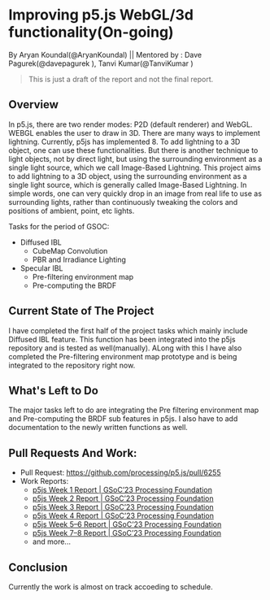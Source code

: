 # Improving p5.js WebGL/3d functionality(On-going)

By Aryan Koundal(@AryanKoundal) || Mentored by : Dave Pagurek(@davepagurek ), Tanvi Kumar(@TanviKumar )

> This is just a draft of the report and not the final report.

## Overview

In p5.js, there are two render modes: P2D (default renderer) and WebGL. WEBGL enables the user to draw in 3D. There are many ways to implement lightning. Currently, p5js has implemented 8. To add lightning to a 3D object, one can use these functionalities. But there is another technique to light objects, not by direct light, but using the surrounding environment as a single light source, which we call Image-Based Lightning. 
This project aims to add lightning to a 3D object, using the surrounding environment as a single light source, which is generally called Image-Based Lightning. In simple words, one can very quickly drop in an image from real life to use as surrounding lights, rather than continuously tweaking the colors and positions of ambient, point, etc lights.

Tasks for the period of GSOC: 
- Diffused IBL
    - CubeMap Convolution
    - PBR and Irradiance Lighting
- Specular IBL
    - Pre-filtering environment map
    - Pre-computing the BRDF


## Current State of The Project

I have completed the first half of the project tasks which mainly include Diffused IBL feature. This function has been integrated into the p5js repository and is tested as well(manually). ALong with this I have also completed the Pre-filtering environment map prototype and is being integrated to the repository right now.

## What's Left to Do

The major tasks left to do are integrating the Pre filtering environment map and Pre-computing the BRDF sub features in p5js. I also have to add documentation to the newly written functions as well.

## Pull Requests And Work:

- Pull Request: https://github.com/processing/p5.js/pull/6255
- Work Reports:
    - [p5js Week 1 Report | GSoC’23 Processing Foundation](https://aryankoundal.medium.com/p5js-week-1-report-gsoc23-processing-foundation-9910934112e5)
    - [p5js Week 2 Report | GSoC’23 Processing Foundation](https://aryankoundal.medium.com/p5js-week-2-report-gsoc23-processing-foundation-c8a36f5cf34)
    - [p5js Week 3 Report | GSoC’23 Processing Foundation](https://aryankoundal.medium.com/p5js-week-3-report-gsoc23-processing-foundation-39043d0363e2)
    - [p5js Week 4 Report | GSoC’23 Processing Foundation](https://aryankoundal.medium.com/p5js-week-4-report-gsoc23-processing-foundation-a4bc2ff0ac93)
    - [p5js Week 5–6 Report | GSoC’23 Processing Foundation](https://aryankoundal.medium.com/p5js-week-5-6-report-gsoc23-processing-foundation-f07769f76a53)
    - [p5js Week 7–8 Report | GSoC’23 Processing Foundation](https://aryankoundal.medium.com/p5js-week-7-8-report-gsoc23-processing-foundation-1d88a0c05a8e)
    - and more...

## Conclusion

Currently the work is almost on track accoeding to schedule.